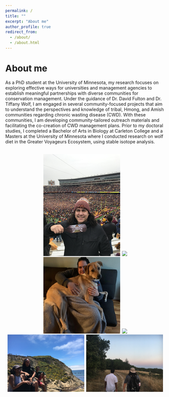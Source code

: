```yaml
---
permalink: /
title: ""
excerpt: "About me"
author_profile: true
redirect_from: 
  - /about/
  - /about.html
---
```


About me
======


As a PhD student at the University of Minnesota, my research focuses on exploring effective ways for universities and management agencies to establish meaningful partnerships with diverse communities for conservation management. Under the guidance of Dr. David Fulton and Dr. Tiffany Wolf, I am engaged in several community-focused projects that aim to understand the perspectives and knowledge of tribal, Hmong, and Amish communities regarding chronic wasting disease (CWD). With these communities, I am developing community-tailored outreach materials and facilitating the co-creation of CWD management plans. Prior to my doctoral studies, I completed a Bachelor of Arts in Biology at Carleton College and a Masters at the University of Minnesota where I conducted research on wolf diet in the Greater Voyageurs Ecosystem, using stable isotope analysis.
<br><br>
<div id="pictures" align="center">
    <img src="/images/RF_RTB.jpeg" style="width:48%; margin: 0em 0.1em 0em 0em;">
    <img src="/images/RF_SCUBA.PNG" style="width:48%; margin: 0em 0em 0em 0em;">
<div id="pictures" align="center">
    <img src="/images/Ruby_RF.jpg" style="width:48%; margin: 0em 0.1em 0em 0em;">
    <img src="/images/RF_Waterfall.JPG" style="width:48%; margin: 0em 0em 0em 0em;">
<div id="pictures" align="center">
    <img src="/images/RF_Beach_Friends.jpg" style="width:48%; margin: 0em 0.1em 0em 0em;">
    <img src="/images/RF_SantaCruz_Deer.jpg" style="width:48%; margin: 0em 0em 0em 0em;">
